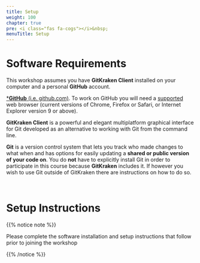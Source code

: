 ```yaml
---
title: Setup
weight: 100
chapter: true
pre: <i class="fas fa-cogs"></i>&nbsp;
menuTitle: Setup
---
```


# Software Requirements

This workshop assumes you have **GitKraken Client** installed on your computer and a personal **GitHub** account.


[***GitHub** (i.e. github.com)](https://github.com/). To work on GitHub you will need a [supported](https://help.github.com/articles/supported-browsers/) web browser (current versions of Chrome, Firefox or Safari, or Internet Explorer version 9 or above).

**GitKraken Client** is a powerful and elegant multiplatform graphical interface for Git developed as an alternative to working with Git from the command line.

**Git** is a version control system that lets you track who made changes to what when and has options for easily
updating a **shared or public version of your code on**. You do **not** have to explicitly install Git in order to
participate in this course because **GitKraken** includes it. If however you wish to use Git outside of GitKraken there
are instructions on how to do so.

<br>

# Setup Instructions

{{% notice note %}}

Please complete the software installation and setup instructions that follow prior to joining the workshop

{{% /notice %}}
